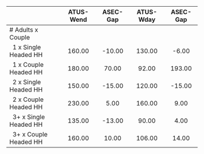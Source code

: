 
|                      |    ATUS-Wend |     ASEC-Gap |    ATUS-Wday |     ASEC-Gap |
| -------------------- | :----------: | :----------: | :----------: | :----------: |
| # Adults x Couple    |              |              |              |              |
| &nbsp;&nbsp;1 x Single Headed HH |       160.00 |       -10.00 |       130.00 |        -6.00 |
| &nbsp;&nbsp;1 x Couple Headed HH |       180.00 |        70.00 |        92.00 |       193.00 |
| &nbsp;&nbsp;2 x Single Headed HH |       150.00 |       -15.00 |       120.00 |       -15.00 |
| &nbsp;&nbsp;2 x Couple Headed HH |       230.00 |         5.00 |       160.00 |         9.00 |
| &nbsp;&nbsp;3+ x Single Headed HH |       135.00 |       -13.00 |        90.00 |         4.00 |
| &nbsp;&nbsp;3+ x Couple Headed HH |       160.00 |        10.00 |       106.00 |        14.00 |


